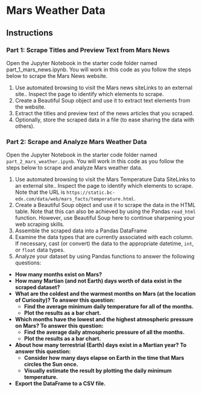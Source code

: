 # Mars Weather Data

## Instructions
### Part 1: Scrape Titles and Preview Text from Mars News
Open the Jupyter Notebook in the starter code folder named part_1_mars_news.ipynb. You will work in this code as you follow the steps below to scrape the Mars News website.

1. Use automated browsing to visit the Mars news siteLinks to an external site.. Inspect the page to identify which elements to scrape.
2. Create a Beautiful Soup object and use it to extract text elements from the website.
3. Extract the titles and preview text of the news articles that you scraped. 
4. Optionally, store the scraped data in a file (to ease sharing the data with others).

### Part 2: Scrape and Analyze Mars Weather Data
Open the Jupyter Notebook in the starter code folder named `part_2_mars_weather.ipynb`. You will work in this code as you follow the steps below to scrape and analyze Mars weather data.

1. Use automated browsing to visit the Mars Temperature Data SiteLinks to an external site.. Inspect the page to identify which elements to scrape. Note that the URL is `https://static.bc-edx.com/data/web/mars_facts/temperature.html`.
2. Create a Beautiful Soup object and use it to scrape the data in the HTML table. Note that this can also be achieved by using the Pandas `read_html` function. However, use Beautiful Soup here to continue sharpening your web scraping skills.
3. Assemble the scraped data into a Pandas DataFrame
4. Examine the data types that are currently associated with each column. If necessary, cast (or convert) the data to the appropriate datetime, `int`, or `float` data types.
5. Analyze your dataset by using Pandas functions to answer the following questions:
* **How many months exist on Mars?**
* **How many Martian (and not Earth) days worth of data exist in the scraped dataset?**
* **What are the coldest and the warmest months on Mars (at the location of Curiosity)? To answer this question:**
  * **Find the average minimum daily temperature for all of the months.**
  * **Plot the results as a bar chart.**
* **Which months have the lowest and the highest atmospheric pressure on Mars? To answer this question:**
  * **Find the average daily atmospheric pressure of all the months.**
  * **Plot the results as a bar chart.**
* **About how many terrestrial (Earth) days exist in a Martian year? To answer this question:**
  * **Consider how many days elapse on Earth in the time that Mars circles the Sun once.**
  * **Visually estimate the result by plotting the daily minimum temperature.**
* **Export the DataFrame to a CSV file.**

